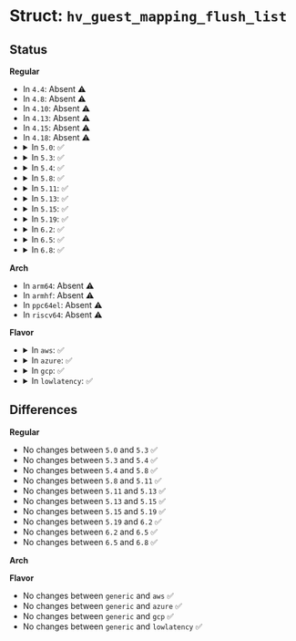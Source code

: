 # Struct: <code>hv_guest_mapping_flush_list</code>

## Status
<b>Regular</b>
<ul>
<li>
In <code>4.4</code>: Absent ⚠️
</li>
<li>
In <code>4.8</code>: Absent ⚠️
</li>
<li>
In <code>4.10</code>: Absent ⚠️
</li>
<li>
In <code>4.13</code>: Absent ⚠️
</li>
<li>
In <code>4.15</code>: Absent ⚠️
</li>
<li>
In <code>4.18</code>: Absent ⚠️
</li>
<li>
<details>
<summary>In <code>5.0</code>: ✅</summary>

```c
struct hv_guest_mapping_flush_list {
    u64 address_space;
    u64 flags;
    union hv_gpa_page_range gpa_list[510];
};
```
</details>
</li>
<li>
<details>
<summary>In <code>5.3</code>: ✅</summary>

```c
struct hv_guest_mapping_flush_list {
    u64 address_space;
    u64 flags;
    union hv_gpa_page_range gpa_list[510];
};
```
</details>
</li>
<li>
<details>
<summary>In <code>5.4</code>: ✅</summary>

```c
struct hv_guest_mapping_flush_list {
    u64 address_space;
    u64 flags;
    union hv_gpa_page_range gpa_list[510];
};
```
</details>
</li>
<li>
<details>
<summary>In <code>5.8</code>: ✅</summary>

```c
struct hv_guest_mapping_flush_list {
    u64 address_space;
    u64 flags;
    union hv_gpa_page_range gpa_list[510];
};
```
</details>
</li>
<li>
<details>
<summary>In <code>5.11</code>: ✅</summary>

```c
struct hv_guest_mapping_flush_list {
    u64 address_space;
    u64 flags;
    union hv_gpa_page_range gpa_list[510];
};
```
</details>
</li>
<li>
<details>
<summary>In <code>5.13</code>: ✅</summary>

```c
struct hv_guest_mapping_flush_list {
    u64 address_space;
    u64 flags;
    union hv_gpa_page_range gpa_list[510];
};
```
</details>
</li>
<li>
<details>
<summary>In <code>5.15</code>: ✅</summary>

```c
struct hv_guest_mapping_flush_list {
    u64 address_space;
    u64 flags;
    union hv_gpa_page_range gpa_list[510];
};
```
</details>
</li>
<li>
<details>
<summary>In <code>5.19</code>: ✅</summary>

```c
struct hv_guest_mapping_flush_list {
    u64 address_space;
    u64 flags;
    union hv_gpa_page_range gpa_list[510];
};
```
</details>
</li>
<li>
<details>
<summary>In <code>6.2</code>: ✅</summary>

```c
struct hv_guest_mapping_flush_list {
    u64 address_space;
    u64 flags;
    union hv_gpa_page_range gpa_list[510];
};
```
</details>
</li>
<li>
<details>
<summary>In <code>6.5</code>: ✅</summary>

```c
struct hv_guest_mapping_flush_list {
    u64 address_space;
    u64 flags;
    union hv_gpa_page_range gpa_list[510];
};
```
</details>
</li>
<li>
<details>
<summary>In <code>6.8</code>: ✅</summary>

```c
struct hv_guest_mapping_flush_list {
    u64 address_space;
    u64 flags;
    union hv_gpa_page_range gpa_list[510];
};
```
</details>
</li>
</ul>
<b>Arch</b>
<ul>
<li>
In <code>arm64</code>: Absent ⚠️
</li>
<li>
In <code>armhf</code>: Absent ⚠️
</li>
<li>
In <code>ppc64el</code>: Absent ⚠️
</li>
<li>
In <code>riscv64</code>: Absent ⚠️
</li>
</ul>
<b>Flavor</b>
<ul>
<li>
<details>
<summary>In <code>aws</code>: ✅</summary>

```c
struct hv_guest_mapping_flush_list {
    u64 address_space;
    u64 flags;
    union hv_gpa_page_range gpa_list[510];
};
```
</details>
</li>
<li>
<details>
<summary>In <code>azure</code>: ✅</summary>

```c
struct hv_guest_mapping_flush_list {
    u64 address_space;
    u64 flags;
    union hv_gpa_page_range gpa_list[510];
};
```
</details>
</li>
<li>
<details>
<summary>In <code>gcp</code>: ✅</summary>

```c
struct hv_guest_mapping_flush_list {
    u64 address_space;
    u64 flags;
    union hv_gpa_page_range gpa_list[510];
};
```
</details>
</li>
<li>
<details>
<summary>In <code>lowlatency</code>: ✅</summary>

```c
struct hv_guest_mapping_flush_list {
    u64 address_space;
    u64 flags;
    union hv_gpa_page_range gpa_list[510];
};
```
</details>
</li>
</ul>

## Differences
<b>Regular</b>
<ul>
<li>
No changes between <code>5.0</code> and <code>5.3</code> ✅
</li>
<li>
No changes between <code>5.3</code> and <code>5.4</code> ✅
</li>
<li>
No changes between <code>5.4</code> and <code>5.8</code> ✅
</li>
<li>
No changes between <code>5.8</code> and <code>5.11</code> ✅
</li>
<li>
No changes between <code>5.11</code> and <code>5.13</code> ✅
</li>
<li>
No changes between <code>5.13</code> and <code>5.15</code> ✅
</li>
<li>
No changes between <code>5.15</code> and <code>5.19</code> ✅
</li>
<li>
No changes between <code>5.19</code> and <code>6.2</code> ✅
</li>
<li>
No changes between <code>6.2</code> and <code>6.5</code> ✅
</li>
<li>
No changes between <code>6.5</code> and <code>6.8</code> ✅
</li>
</ul>
<b>Arch</b>
<ul>
</ul>
<b>Flavor</b>
<ul>
<li>
No changes between <code>generic</code> and <code>aws</code> ✅
</li>
<li>
No changes between <code>generic</code> and <code>azure</code> ✅
</li>
<li>
No changes between <code>generic</code> and <code>gcp</code> ✅
</li>
<li>
No changes between <code>generic</code> and <code>lowlatency</code> ✅
</li>
</ul>
